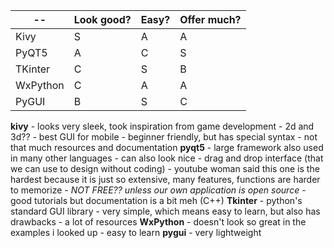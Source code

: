 ﻿
|--| Look good? | Easy? | Offer much? |
|--|--|--|--|
| Kivy | S | A | A |
| PyQT5 | A | C | S |
| TKinter | C | S | B
| WxPython | C | A | A
| PyGUI | B | S | C


**kivy**
	- looks very sleek, took inspiration from game development
	- 2d and 3d??
	- best GUI for mobile
	- beginner friendly, but has special syntax
	- not that much resources and documentation
**pyqt5**
	- large framework also used in many other languages
	- can also look nice
	- drag and drop interface (that we can use to design without coding)
	- youtube woman said this one is the hardest because it is just so extensive, many features, functions are harder to memorize
	- *NOT FREE?? unless our own application is open source*
	- good tutorials but documentation is a bit meh (C++)
**Tkinter**
	- python's standard GUI library
	- very simple, which means easy to learn, but also has drawbacks
	- a lot of resources
**WxPython**
	- doesn't look so great in the examples i looked up
	- easy to learn
**pygui**
	- very lightweight

